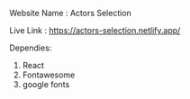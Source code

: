 Website Name : Actors Selection

Live Link : https://actors-selection.netlify.app/

Dependies:
1. React
2. Fontawesome
3. google fonts

